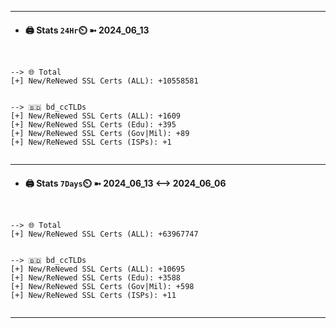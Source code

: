 

---
- #### 🖨️ **Stats** `24Hr`⏲️ ➼ 2024_06_13
```console


--> 🌐 Total
[+] New/ReNewed SSL Certs (ALL): +10558581


--> 🇧🇩 bd_ccTLDs
[+] New/ReNewed SSL Certs (ALL): +1609
[+] New/ReNewed SSL Certs (Edu): +395
[+] New/ReNewed SSL Certs (Gov|Mil): +89
[+] New/ReNewed SSL Certs (ISPs): +1


```

---
- #### 🖨️ **Stats** `7Days`⏲️ ➼ 2024_06_13 <--> 2024_06_06
```console


--> 🌐 Total
[+] New/ReNewed SSL Certs (ALL): +63967747


--> 🇧🇩 bd_ccTLDs
[+] New/ReNewed SSL Certs (ALL): +10695
[+] New/ReNewed SSL Certs (Edu): +3588
[+] New/ReNewed SSL Certs (Gov|Mil): +598
[+] New/ReNewed SSL Certs (ISPs): +11


```

---

